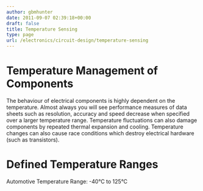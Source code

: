 ```yaml
---
author: gbmhunter
date: 2011-09-07 02:39:18+00:00
draft: false
title: Temperature Sensing
type: page
url: /electronics/circuit-design/temperature-sensing
---
```


# Temperature Management of Components
The behaviour of electrical components is highly dependent on the temperature. Almost always you will see performance measures of data sheets such as resolution, accuracy and speed decrease when specified over a larger temperature range. Temperature fluctuations can also damage components by repeated thermal expansion and cooling. Temperature changes can also cause race conditions which destroy electrical hardware (such as transistors).

# Defined Temperature Ranges

Automotive Temperature Range: -40°C to 125°C
